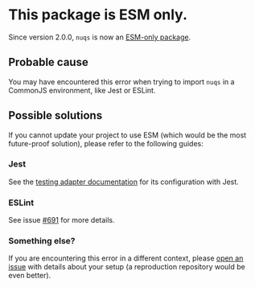 # This package is ESM only.

Since version 2.0.0, `nuqs` is now an [ESM-only package](https://gist.github.com/sindresorhus/a39789f98801d908bbc7ff3ecc99d99c).

## Probable cause

You may have encountered this error when trying to import `nuqs` in a CommonJS
environment, like Jest or ESLint.

## Possible solutions

If you cannot update your project to use ESM (which would be the most future-proof
solution), please refer to the following guides:

### Jest

See the [testing adapter documentation](https://nuqs.dev/docs/testing#jest-and-esm)
for its configuration with Jest.

### ESLint

See issue [#691](https://github.com/47ng/nuqs/issues/691) for more details.

### Something else?

If you are encountering this error in a different context, please
[open an issue](https://github.com/47ng/nuqs/issues/new/choose) with details about
your setup (a reproduction repository would be even better).
